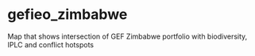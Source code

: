 # gefieo_zimbabwe
Map that shows intersection of GEF Zimbabwe portfolio with biodiversity, IPLC and conflict hotspots
